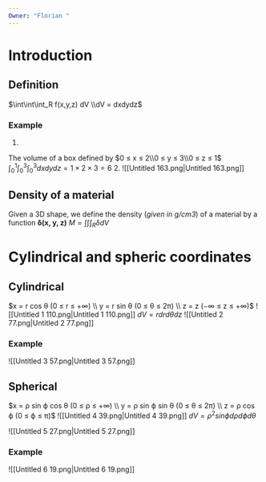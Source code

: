 ```yaml
---
Owner: "Florian "
---
```

# Introduction
## Definition
$\int\int\int_R f(x,y,z) dV \\dV = dxdydz$
### Example
1.
The volume of a box defined by
$0 ≤ x ≤ 2\\0 ≤ y ≤ 3\\0 ≤ z ≤ 1$
$\int_0^1\int_0^3\int_0^3dxdydz = 1\times 2 \times 3 = 6$
2.
![[Untitled 163.png|Untitled 163.png]]
## Density of a material
Given a 3D shape, we define the density (_given in g/cm3_) of a material by a function **δ(x, y, z)**
$M = \int\int\int_R \delta dV$
# Cylindrical and spheric coordinates
## Cylindrical
$x = r cos θ (0 ≤ r ≤ +∞) \\  
y = r sin θ (0 ≤ θ ≤ 2π) \\  
z = z (−∞ ≤ z ≤ +∞)$
![[Untitled 1 110.png|Untitled 1 110.png]]
$dV = r dr dθ dz$
![[Untitled 2 77.png|Untitled 2 77.png]]
### Example
![[Untitled 3 57.png|Untitled 3 57.png]]
## Spherical
$x = ρ sin ϕ cos θ (0 ≤ ρ ≤ +∞) \\  
y = ρ sin ϕ sin θ (0 ≤ θ ≤ 2π) \\  
z = ρ cos ϕ (0 ≤ ϕ ≤ π)$
![[Untitled 4 39.png|Untitled 4 39.png]]
$dV = ρ^2sin ϕ dρ dϕ dθ$
  
![[Untitled 5 27.png|Untitled 5 27.png]]
### Example
![[Untitled 6 19.png|Untitled 6 19.png]]